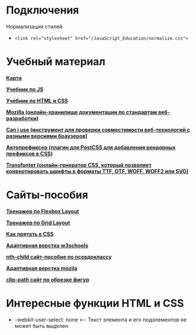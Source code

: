 <h1>Подключения</h1>

<p>Нормализация стилей</p>

- ``` <link rel="stylesheet" href="/JavaScript_Education/normalize.css"> ```

<H1>Учебный материал</H1>

<a href='https://miro.com/app/board/uXjVNGw7Jv8=/?share_link_id=860861096273' target="_blank">**Карта**</a>

<a href='https://learn.javascript.ru/' target="_blank">**Учебник по JS**</a>

<a href='https://metanit.com/web/html5/' target="_blank">**Учебник по HTML и CSS**</a>

<a href='https://developer.mozilla.org/ru/docs/Learn/CSS' target="_blank">**Mozilla (онлайн-хранилище документации по стандартам веб-разработки)**</a>

<a href='https://caniuse.com/' target="_blank">**Can i use (инструмент для проверки совместимости веб-технологий с разными версиями браузеров)**</a>

<a href='https://autoprefixer.github.io/ru/' target='_blank'>**Автопрефиксер (плагин для PostCSS для добавления вендорных префиксов в CSS)**</a>

<a href='https://transfonter.org/' target='_blank'>**Transfonter (онлайн-генератор CSS, который позволяет конвертировать шрифты в форматы TTF, OTF, WOFF, WOFF2 или SVG)**</a>

<h1>Сайты-пособия</h1>

<a href="https://flexboxfroggy.com/#ru" target='_blank'>**Тренажер по Flexbox Layout**</a>

<a href="https://cssgridgarden.com/#ru" target='_blank'>**Тренажер по Grid Layout**</a>

<a href='https://htmlacademy.ru/blog/css/short-12' target="_blank">**Как прятать в CSS**</a>

<a href='https://www.w3schools.com/css/css_rwd_mediaqueries.asp' target="_blank">**Адаптивная верстка w3schools**</a>

<a href='https://nth-child.belter.io/' target='_blank'>**nth-child сайт-пособие по псевдоклассу**</a>

<a href='https://developer.mozilla.org/en-US/docs/Learn/CSS/CSS_layout/Responsive_Design' target="_blank">**Адаптивная верстка mozila**</a>

<a href='https://bennettfeely.com/clippy/' target='_blank'>**clip-path сайт по обрезке фигур**</a>

<h1>Интересные функции HTML и CSS</h1>

  - -webkit-user-select: none <-- Текст элемента и его подэлементов не может быть выделен
